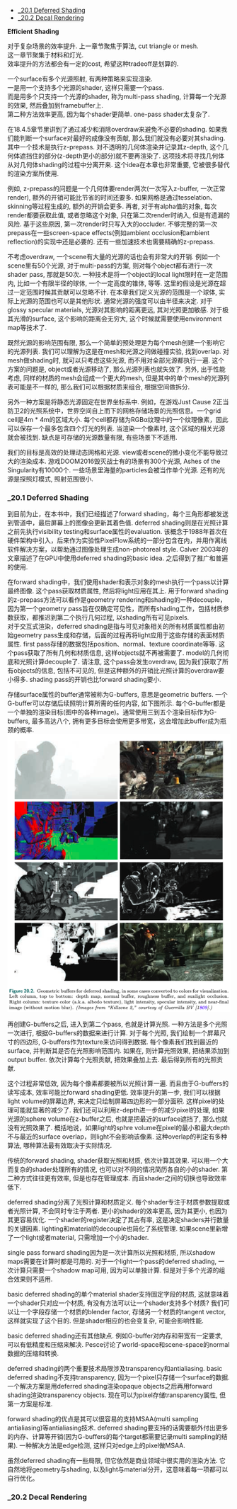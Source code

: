 <!-- TOC -->

- [_20.1 Deferred Shading](#_201-deferred-shading)
- [_20.2 Decal Rendering](#_202-decal-rendering)

<!-- /TOC -->

**Efficient Shading**

对于复杂场景的效率提升. 上一章节聚焦于算法, cut triangle or mesh.  
这一章节聚集于材料和灯光.  
效率提升的方法都会有一定的cost, 希望这种tradeoff是划算的.

一个surface有多个光源照射, 有两种策略来实现渲染.  
一是用一个支持多个光源的shader, 这样只需要一个pass.  
而是用多个只支持一个光源的shader, 称为multi-pass shading, 计算每一个光源的效果, 然后叠加到framebuffer上.  
第二种方法效率更高, 因为每个shader更简单. one-pass shader太复杂了.

在18.4.5章节里讲到了通过减少和消除overdraw来避免不必要的shading. 如果我们能判断一个surface对最好的成像没有贡献, 那么我们就没有必要对其shading.  
其中一个技术是执行z-prepass. 对不透明的几何体渲染并记录其z-depth, 这个几何体遮挡住的部分(z-depth更小的部分)就不要再渲染了. 这项技术将寻找几何体从对几何体shading的过程中分离开来. 这个idea在本章也非常重要, 它被很多替代的渲染方案所使用.

例如, z-prepass的问题是一个几何体要render两次(一次写入z-buffer, 一次正常render), 额外的开销可能比节省的时间还要多. 如果网格是通过tesselation、skinning等过程生成的, 额外的开销会更多. 再者, 对于有alpha值的对象, 每次render都要获取此值, 或者忽略这个对象, 只在第二次render时纳入, 但是有遗漏的风险. 基于这些原因, 第一次render时只写入大的occluder. 不够完整的第一次prepass在一些screen-space effects(例如ambient occlusion和ambient reflection)的实现中还是必要的. 还有一些加速技术也需要精确的z-prepass.

不考虑overdraw, 一个scene有大量的光源的话也会有非常大的开销. 例如一个scene里有50个光源, 对于multi-pass的方案, 则对每个object都有进行一次shader pass, 那就是50次. 一种技术是将一个object的local light限时在一定范围内, 比如一个有限半径的球体, 一个一定高度的锥体, 等等. 这里的假设是光源在超过一定范围时候其贡献可以忽略不计. 在本章我们定义光源的范围是一个球体, 实际上光源的范围也可以是其他形状. 通常光源的强度可以由半径来决定. 对于glossy specular materials, 光源对其影响的距离更远, 其对光照更加敏感. 对于极其光滑的surface, 这个影响的距离会无穷大, 这个时候就需要使用environment map等技术了.

既然光源的影响范围有限, 那么一个简单的预处理是为每个mesh创建一个影响它的光源列表. 我们可以理解为这是在mesh和光源之间做碰撞实验, 找到overlap. 对mesh做shading时, 就可以只考虑这些光源, 而不用对全部光源都执行一遍. 这个方案的问题是, object或者光源移动了, 那么光源列表也就失效了. 另外, 出于性能考虑, 同样的材质的mesh会组成一个更大的mesh, 但是其中的单个mesh的光源列表可能是不一样的, 那么我们可以根据材质来组合, 根据空间做拆分.

另外一种方案是将静态光源固定在世界坐标系中. 例如，在游戏Just Cause 2正当防卫2的光照系统中，世界空间自上而下的网格存储场景的光照信息。一个grid cell是4m * 4m的区域大小. 每个cell都存储为RGBα纹理中的一个纹理像素，因此可以保存一个最多包含四个灯光的列表. 当渲染一个像素时, 这个区域的相关光源就会被找到. 缺点是可存储的光源数量有限, 有些场景下不适用.

我们的目标是高效的处理动态网格和光源. view或者scene的微小变化不能导致过大的渲染成本. 游戏DOOM2016毁灭战士有的场景有300个光源, Ashes of the Singularity有10000个. 一些场景里海量的particles会被当作单个光源. 还有的光源是探照灯模式, 照射范围很小.

<a id="markdown-_201-deferred-shading" name="_201-deferred-shading"></a>
### _20.1 Deferred Shading

到目前为止，在本书中，我们已经描述了forward shading，每个三角形都被发送到管道中，最后屏幕上的图像会更新其着色值. deferred shading则是在光照计算之前先执行visibility testing和surface属性的evaluation. 该概念于1988年首次在硬件架构中引入，后来作为实验性PixelFlow系统的一部分包含在内，并用作离线软件解决方案，以帮助通过图像处理生成non-photoreal style. Calver 2003年的文章描述了在GPU中使用deferred shading的basic idea. 之后得到了推广和普遍的使用.

在forward shading中，我们使用shader和表示对象的mesh执行一个pass以计算最终图像. 这个pass获取材质属性, 然后将light应用在其上. 用于forward shading的z-prepass方法可以看作是geometry rendering和shading的一种decouple，因为第一个geometry pass旨在仅确定可见性，而所有shading工作，包括材质参数获取，都推迟到第二个执行几何过程, 以shading所有可见pixels.  
对于交互式渲染，deferred shading是指与可见对象相关的所有材质属性都由初始geometry pass生成和存储，后面的过程再将light应用于这些存储的表面材质属性. first pass存储的数据包括position、normal、texture coordinate等等. 这个pass获取了所有几何和材质信息, 这样objects就不再被需要了. model的几何彻底和光照计算decouple了. 请注意, 这个pass会发生overdraw, 因为我们获取了所有objects的信息, 包括不可见的, 但是这种额外的开销比光照计算的overdraw要小得多. shading pass的开销也比forward shading要小. 

存储surface属性的buffer通常被称为G-buffers, 意思是geometric buffers. 一个G-buffer可以存储后续照明计算所需的任何内容, 如下图所示. 每个G-buffer都是一个单独的渲染目标(图中的各种image)。通常使用三到五个渲染目标作为G-buffers, 最多高达八个, 拥有更多目标会使用更多带宽，这会增加此buffer成为瓶颈的概率.   
<img src="_images/real_time_rendering/g_buffer.png">

再创建G-buffers之后, 进入到第二个pass, 也就是计算光照. 一种方法是多个光照一次进行, 根据G-buffers的数据来进行计算. 对于每个光照, 我们绘制一个屏幕尺寸的四边形, G-buffers作为texture来访问得到数据. 每个像素我们找到最近的surface, 并判断其是否在光照影响范围内. 如果在, 则计算光照效果, 把结果添加到output buffer. 依次计算每个光照贡献, 把效果叠加上去. 最后得到所有的光照贡献.

这个过程非常低效, 因为每个像素都要被所以光照计算一遍. 而且由于G-buffers的读写成本, 效率可能比forward shading更低. 效率提升的第一步, 我们可以根据light volume的屏幕边界, 来决定只绘制屏幕四边形的一部分面积. 这样pixel的处理可能就显著的减少了. 我们还可以利用z-depth进一步的减少pixel的处理, 如果光源的sphere volume在z-buffer之后, 也就是把最近的surface遮挡了, 那么也就没有光照效果了. 概括地说，如果light的sphre volume在pixel的最小和最大depth不与最近的surface overlap，则light不会影响该像素. 这种overlap的判定有多种算法, 哪种算法最有效取决于实际情况.

传统的forward shading, shader获取光照和材质, 依次计算其效果. 可以用一个大而复杂的shader处理所有的情况, 也可以对不同的情况简历各自的小的shader. 第二种方式往往更有效率, 但是也存在管理成本. 而且shader之间的切换也导致效率低下.

deferred shading分离了光照计算和材质定义. 每个shader专注于材质参数提取或者光照计算, 不会同时专注于两者. 更小的shader的效率更高, 因为其更小, 也因为其更容易优化. 一个shader的register决定了其占有率, 这是决定shaders并行数量的关键因素. lighting和material的decouple也简化了系统管理. 如果scene里新增了一个light或者material, 只需增加一个小的shader.

single pass forward shading因为是一次计算所以光照和材质, 所以shadow maps需要在计算时都是可用的. 对于一个light一个pass的deferred shading, 一次计算只需要一个shadow map可用, 因为可以单独计算. 但是对于多个光源的组合效果则不适用.

basic deferred shading的单个material shader支持固定字段的材质, 这就意味着一个shader只对应一个材质, 有没有方法可以让一个shader支持多个材质? 我们可以让一个字段存储一个材质的blender factor, 存储另一个材质的tangent vector, 这样就实现了这个目的. 但是shader相应的也会变复杂, 可能会影响性能.

basic deferred shading还有其他缺点. 例如G-buffer对内存和带宽有一定要求, 可以有低精度和压缩来解决. Pesce讨论了world-space和scene-space的normal数据的压缩和转换.

deferred shading的两个重要技术局限涉及transparency和antialiasing. basic deferred shading不支持transparency, 因为一个pixel只存储一个surface的数据. 一个解决方案是用deferred shading渲染opaque objects之后再用forward shading渲染transparency objects. 现在可以为pixel存储transparency属性, 但第一方案是标准.

forward shading的优点是其可以很容易的支持MSAA(multi sampling antialiasing)等antialiasing技术. deferred shading要支持的话需要额外付出更多的内存、计算等开销(因为G-buffers的每个target都需要记录multi sampling的结果). 一种解决方法是edge检测, 这样只对edge上的pixel做MSAA.

虽然deferred shading有一些局限, 但它依然是商业领域中很实用的渲染方法. 它自然地将geometry与shading, 以及light与material分开，这意味着每一项都可以自行优化。

### _20.2 Decal Rendering

